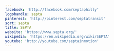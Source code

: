 ```yaml
---
facebook: 'http://facebook.com/septaphilly'
logohandle: septa
pinterest: 'http://pinterest.com/septatransit'
sort: septa
title: SEPTA
website: 'https://www.septa.org/'
wikipedia: 'https://en.wikipedia.org/wiki/SEPTA'
youtube: 'http://youtube.com/septainmotion'
---
```

